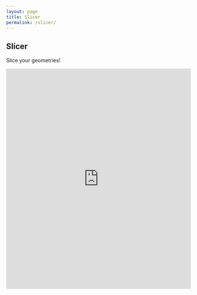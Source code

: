 ```yaml
---
layout: page
title: Slicer
permalink: /slicer/
---
```


## Slicer

Slice your geometries!

<iframe src="https://grid.space/kiri/frame.html" width="100%" height="600" style="border:none;">
</iframe>

<!-- <iframe src="https://github.com/sameer/svg2gcode" width="100%" height="600" style="border:none;"> -->
<!-- </iframe> -->

